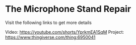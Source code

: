 # The Microphone Stand Repair

Visit the following links to get more details

Video: https://youtube.com/shorts/YprkmEA1SqM
Project: https://www.thingiverse.com/thing:6950041